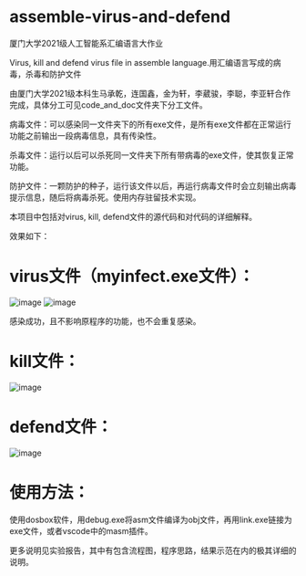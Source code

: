 # assemble-virus-and-defend
厦门大学2021级人工智能系汇编语言大作业

Virus, kill and defend virus file in assemble language.用汇编语言写成的病毒，杀毒和防护文件

由厦门大学2021级本科生马承乾，连国鑫，金为轩，李葳骏，李聪，李亚轩合作完成，具体分工可见code_and_doc文件夹下分工文件。

病毒文件：可以感染同一文件夹下的所有exe文件，是所有exe文件都在正常运行功能之前输出一段病毒信息，具有传染性。

杀毒文件：运行以后可以杀死同一文件夹下所有带病毒的exe文件，使其恢复正常功能。

防护文件：一颗防护的种子，运行该文件以后，再运行病毒文件时会立刻输出病毒提示信息，随后将病毒杀死。使用内存驻留技术实现。

本项目中包括对virus, kill, defend文件的源代码和对代码的详细解释。

效果如下：

# virus文件（myinfect.exe文件）：
![image](https://github.com/malaozei/assemble-virus-and-defend/assets/94264539/4d9c4f38-fcc1-4971-b61f-e0b913d62f60)
![image](https://github.com/malaozei/assemble-virus-and-defend/assets/94264539/965263ca-bc6d-4fcd-b2d9-4dc1a0ae94e9)

感染成功，且不影响原程序的功能，也不会重复感染。
# kill文件：
![image](https://github.com/malaozei/assemble-virus-and-defend/assets/94264539/f150c3d0-a4b3-4e05-a31d-3cfc7f7940e1)

# defend文件：
![image](https://github.com/malaozei/assemble-virus-and-defend/assets/94264539/9f0f8042-154b-4252-90d0-72d71ceb2458)
# 使用方法：
使用dosbox软件，用debug.exe将asm文件编译为obj文件，再用link.exe链接为exe文件，或者vscode中的masm插件。

更多说明见实验报告，其中有包含流程图，程序思路，结果示范在内的极其详细的说明。
